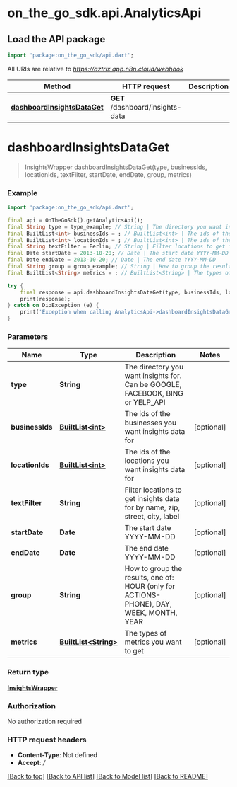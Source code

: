 # on_the_go_sdk.api.AnalyticsApi

## Load the API package
```dart
import 'package:on_the_go_sdk/api.dart';
```

All URIs are relative to *https://aztrix.app.n8n.cloud/webhook*

Method | HTTP request | Description
------------- | ------------- | -------------
[**dashboardInsightsDataGet**](AnalyticsApi.md#dashboardinsightsdataget) | **GET** /dashboard/insights-data | 


# **dashboardInsightsDataGet**
> InsightsWrapper dashboardInsightsDataGet(type, businessIds, locationIds, textFilter, startDate, endDate, group, metrics)



### Example
```dart
import 'package:on_the_go_sdk/api.dart';

final api = OnTheGoSdk().getAnalyticsApi();
final String type = type_example; // String | The directory you want insights for. Can be GOOGLE, FACEBOOK, BING or YELP_API
final BuiltList<int> businessIds = ; // BuiltList<int> | The ids of the businesses you want insights data for
final BuiltList<int> locationIds = ; // BuiltList<int> | The ids of the locations you want insights data for
final String textFilter = Berlin; // String | Filter locations to get insights data for by name, zip, street, city, label
final Date startDate = 2013-10-20; // Date | The start date YYYY-MM-DD
final Date endDate = 2013-10-20; // Date | The end date YYYY-MM-DD
final String group = group_example; // String | How to group the results, one of: HOUR (only for ACTIONS-PHONE), DAY, WEEK, MONTH, YEAR
final BuiltList<String> metrics = ; // BuiltList<String> | The types of metrics you want to get

try {
    final response = api.dashboardInsightsDataGet(type, businessIds, locationIds, textFilter, startDate, endDate, group, metrics);
    print(response);
} catch on DioException (e) {
    print('Exception when calling AnalyticsApi->dashboardInsightsDataGet: $e\n');
}
```

### Parameters

Name | Type | Description  | Notes
------------- | ------------- | ------------- | -------------
 **type** | **String**| The directory you want insights for. Can be GOOGLE, FACEBOOK, BING or YELP_API | 
 **businessIds** | [**BuiltList&lt;int&gt;**](int.md)| The ids of the businesses you want insights data for | [optional] 
 **locationIds** | [**BuiltList&lt;int&gt;**](int.md)| The ids of the locations you want insights data for | [optional] 
 **textFilter** | **String**| Filter locations to get insights data for by name, zip, street, city, label | [optional] 
 **startDate** | **Date**| The start date YYYY-MM-DD | [optional] 
 **endDate** | **Date**| The end date YYYY-MM-DD | [optional] 
 **group** | **String**| How to group the results, one of: HOUR (only for ACTIONS-PHONE), DAY, WEEK, MONTH, YEAR | [optional] 
 **metrics** | [**BuiltList&lt;String&gt;**](String.md)| The types of metrics you want to get | [optional] 

### Return type

[**InsightsWrapper**](InsightsWrapper.md)

### Authorization

No authorization required

### HTTP request headers

 - **Content-Type**: Not defined
 - **Accept**: */*

[[Back to top]](#) [[Back to API list]](../README.md#documentation-for-api-endpoints) [[Back to Model list]](../README.md#documentation-for-models) [[Back to README]](../README.md)

